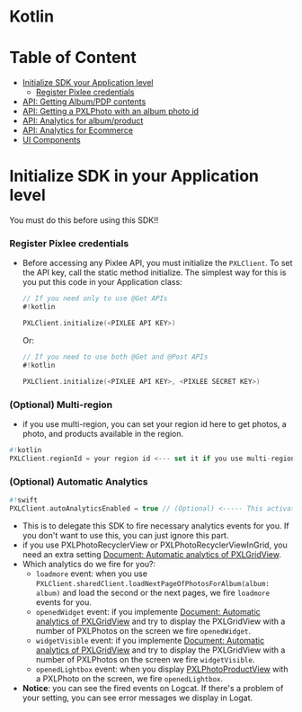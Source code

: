# Kotlin

# Table of Content
- [Initialize SDK your Application level](#Initialize-SDK-your-Application-level)
    - [Register Pixlee credentials](#Register-Pixlee-credentials)
- [API: Getting Album/PDP contents](API.md)
- [API: Getting a PXLPhoto with an album photo id](API.md#get-pxlphoto-with-an-albumphotoid)
- [API: Analytics for album/product](API.md#album-analytics)
- [API: Analytics for Ecommerce](API.md#ecommerce-analytics)
- [UI Components](UI.md)

# Initialize SDK in your Application level
You must do this before using this SDK!!
### Register Pixlee credentials
- Before accessing any Pixlee API, you must initialize the `PXLClient`. To set the API key, call the static method initialize. The simplest way for this is you put this code in your Application class:
    ```kotlin
    // If you need only to use @Get APIs
    #!kotlin
    
    PXLClient.initialize(<PIXLEE API KEY>)
    ```
    Or:
    ```kotlin
    // If you need to use both @Get and @Post APIs
    #!kotlin
    
    PXLClient.initialize(<PIXLEE API KEY>, <PIXLEE SECRET KEY>)
    ```
### (Optional) Multi-region
- if you use multi-region, you can set your region id here to get photos, a photo, and products available in the region.
```kotlin
#!kotlin
PXLClient.regionId = your region id <--- set it if you use multi-region.
```

### (Optional) Automatic Analytics
```swift
#!swift
PXLClient.autoAnalyticsEnabled = true // (Optional) <----- This activates auto-analytics on PXLPhotoRecyclerView, PXLPhotoRecyclerViewInGrid and PXLPhotoProductView.
```
- This is to delegate this SDK to fire necessary analytics events for you. If you don't want to use this, you can just ignore this part.
- if you use PXLPhotoRecyclerView or PXLPhotoRecyclerViewInGrid, you need an extra setting [Document: Automatic analytics of PXLGridView](#automatic-analytics-of-pxlgridview).
- Which analytics do we fire for you?:
    - `loadmore` event: when you use `PXLClient.sharedClient.loadNextPageOfPhotosForAlbum(album: album)` and load the second or the next pages, we fire `loadmore` events for you.
    - `openedWidget` event: if you implemente [Document: Automatic analytics of PXLGridView](#automatic-analytics-of-pxlgridview) and try to display the PXLGridView with a number of PXLPhotos on the screen we fire `openedWidget`.
    - `widgetVisible` event: if you implemente [Document: Automatic analytics of PXLGridView](#automatic-analytics-of-pxlgridview) and try to display the PXLGridView with a number of PXLPhotos on the screen we fire `widgetVisible`.
    - `openedLightbox` event: when you display [PXLPhotoProductView](#automatic-analytics-of-pxlphotoproductview) with a PXLPhoto on the screen, we fire `openedLightbox`.
- **Notice**: you can see the fired events on Logcat. If there's a problem of your setting, you can see error messages we display in Logat.